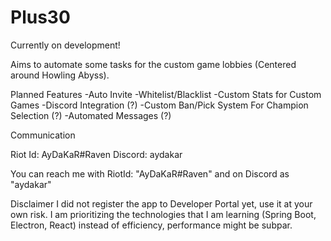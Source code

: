# Plus30

Currently on development!

Aims to automate some tasks for the custom game lobbies (Centered around Howling Abyss).

Planned Features
-Auto Invite
-Whitelist/Blacklist
-Custom Stats for Custom Games
-Discord Integration (?)
-Custom Ban/Pick System For Champion Selection (?)
-Automated Messages (?)

Communication

Riot Id: AyDaKaR#Raven
Discord: aydakar

You can reach me with RiotId: "AyDaKaR#Raven" and on Discord as "aydakar"

Disclaimer
I did not register the app to Developer Portal yet, use it at your own risk.
I am prioritizing the technologies that I am learning (Spring Boot, Electron, React) instead of efficiency, performance might be subpar.
